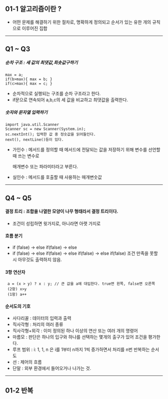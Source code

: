 ## 01-1 알고리즘이란 ? 
* 어떤 문제를 해결하기 위한 절차로, 명확하게 정의되고 순서가 있는 유한 개의 규칙으로 이루어진 집합

-----
## Q1 ~ Q3
##### 순차 구조 : 세 값의 최댓값,최솟값구하기

    max = a;
    if(b>max){ max = b; }
    if(c>max){ max = c; } 

* 순차적으로 실행되는 구조를 순차 구조라고 한다.
* if문으로 연속되어 a,b,c의 세 값을 비교하고 최댓값을 출력한다.

##### 숫자와 문자열 입력하기
    
    import java.util.Scanner    
    Scanner sc = new Scanner(System.in);    
    sc.nextInt(); 입력한 값 중 정숫값을 읽어들인다. 
    next(), nextLine()등이 있다.

* 가인수 : 메서드를 정의할 때 메서드에 전달되는 값을 저장하기 위해 변수를 선언할 때 쓰는 변수로
    
    매개변수 또는 파라미터라고 부른다. 
* 실인수 : 메서드를 호출할 때 사용하는 매개변숫값 

-----
## Q4 ~ Q5 

#### 결정 트리 : 조합을 나열한 모양이 나무 형태라서 결정 트리이다.
* 조건이 성립하면 윗가지로, 아니라면 아랫 가지로

#### 흐름 분기 
* if (false) -> else if(false) -> else 
* if (false) -> else if(false) -> else if(false) -> else if(false) 조건 만족을 못할 시 아무것도 출력하지 않음.

#### 3항 연산자 
     a = (x > y) ? x : y; // 큰 값을 a에 대입한다. true면 왼쪽, false면 오른쪽
     (2항) x>y
     (1항) a++

#### 순서도의 기호
* 사다리꼴 : 데이터의 입력과 출력 
* 직사각형 : 처리의 여러 종류
* 직사각형+외각 : 이미 정의된 하나 이상의 연산 또는 여러 개의 명령어
* 마름모 : 판단은 하나의 입구와 하나를 선택하는 몇개의 출구가 있어 조건을 평가한다.
* 루프 범위 : i: 1, 1, n 은 i를 1부터 n까지 1씩 증가하면서 처리를 n번 반복하는 순서도
* 선 : 제어의 흐름
* 단말 : 외부 환경에서 들어오거나 나가는 것.

----

## 01-2 반복 
